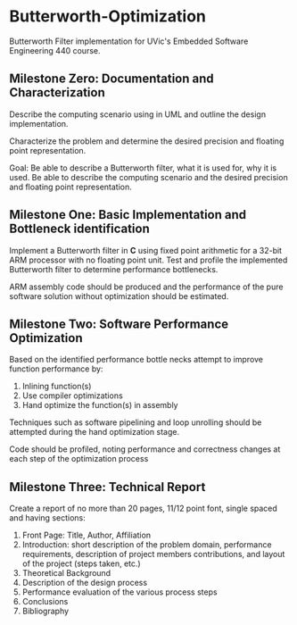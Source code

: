 # Butterworth-Optimization
Butterworth Filter implementation for UVic's Embedded Software Engineering 440 course.

## Milestone Zero: Documentation and Characterization
Describe the computing scenario using in UML and outline the design implementation.

Characterize the problem and determine the desired precision and floating point representation.

Goal: Be able to describe a Butterworth filter, what it is used for, why it is used. Be able to describe the computing scenario and the desired precision and floating point representation.
## Milestone One: Basic Implementation and Bottleneck identification
Implement a Butterworth filter in **C** using fixed point arithmetic for a 32-bit ARM processor with no floating point unit. Test and profile the implemented Butterworth filter to determine performance bottlenecks.

ARM assembly code should be produced and the performance of the pure software solution without optimization should be estimated.

## Milestone Two: Software Performance Optimization
Based on the identified performance bottle necks attempt to improve function performance by:
1. Inlining function(s)
2. Use compiler optimizations
3.  Hand optimize the function(s) in assembly

Techniques such as software pipelining and loop unrolling should be attempted during the hand optimization stage.

Code should be profiled, noting performance and correctness changes at each step of the optimization process

## Milestone Three: Technical Report
Create a report of no more than 20 pages, 11/12 point font, single spaced and having sections:
1. Front Page: Title, Author, Affiliation
2. Introduction: short description of the problem domain, performance requirements, description of project members contributions, and layout of the project (steps taken, etc.)
3. Theoretical Background
4. Description of the design process
5. Performance evaluation of the various process steps
6. Conclusions
7. Bibliography
